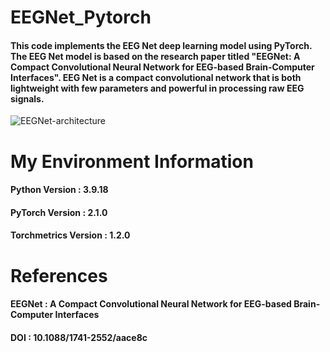 # EEGNet_Pytorch
#### This code implements the EEG Net deep learning model using PyTorch. The EEG Net model is based on the research paper titled "EEGNet: A Compact Convolutional Neural Network for EEG-based Brain-Computer Interfaces". EEG Net is a compact convolutional network that is both lightweight with few parameters and powerful in processing raw EEG signals.

![EEGNet-architecture](https://github.com/user-attachments/assets/06089e8f-2b48-4b96-9480-1dcc6955d1b0)


# My Environment Information
#### Python Version       : 3.9.18
#### PyTorch Version      : 2.1.0
#### Torchmetrics Version : 1.2.0

# References
#### EEGNet : A Compact Convolutional Neural Network for EEG-based Brain-Computer Interfaces
#### DOI : 10.1088/1741-2552/aace8c
